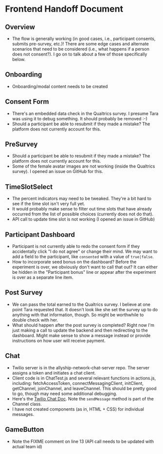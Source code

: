 # Frontend Handoff Document

## Overview
- The flow is generally working (in good cases, i.e., participant consents,
submits pre-survey, etc.)! There are some edge cases and alternate scenarios that
need to be considered (i.e., what happens if a person does not consent?). I go
on to talk about a few of those specifically below.

## Onboarding
- Onboarding/modal content needs to be created

## Consent Form
- There's an embedded data check in the Qualtrics survey. I presume Tara was using 
it to debug something. It should probably be removed :-)
- Should a participant be able to resubmit if they made a mistake? The platform
does not currently account for this.

## PreSurvey
- Should a participant be able to resubmit if they made a mistake? The platform
does not currently account for this.
- Some of the female avatar images are not working (inside the Qualtrics survey). I
opened an issue on GitHub for this.

## TimeSlotSelect
- The percent indicators may need to be tweaked. They're a bit hard to see if the 
time slot isn't very full yet.
- It would probably make sense to filter out time slots that have already occurred
from the list of possible choices (currently does not do that).
- API call to update time slot is not working (I opened an issue in GitHub)

## Participant Dashboard
- Participant is not currently able to redo the consent form if they accidentally
click "I do not agree" or change their mind. We may want to add a field to the participant,
like ```consented``` with a value of ```true|false```.
- How to incorporate seed bonus on the dashboard? Before the experiment is over, we
obviously don't want to call that out? It can either be hidden in the "Participant bonus"
line or appear after the experiment is over as a separate line item.

## Post Survey
- We can pass the total earned to the Qualtrics survey. I believe at one point Tara
requested that. It doesn't look like she set the survey up to do anything with that
information, though. So might be worthwhile to double check with her.
- What should happen after the post survey is completed? Right now I'm just making
a call to update the backend and then redirecting to the dashboard. Might make sense
to show a message instead or provide instructions on how user will receive payment.

## Chat
- Twilio server is in the allyship-network-chat-server repo. The server assigns a
token and initiates a chat client.
- Client code is in ChatTest.js and several relevant functions in actions.js, including:
fetchAccessToken, connectMessagingClient, initClient, getChannel, joinChannel,
and leaveChannel. This should be pretty good to go, though may need some additional
debugging. 
- Here's the [Twilio Chat Doc](http://media.twiliocdn.com/sdk/js/chat/releases/4.0.0/docs/index.html).
Note the ```sendMessage``` method is part of the Channel class.
- I have not created components (as in, HTML + CSS) for individual messages.

## GameButton
- Note the FIXME comment on line 13 (API call needs to be updated with actual team id)